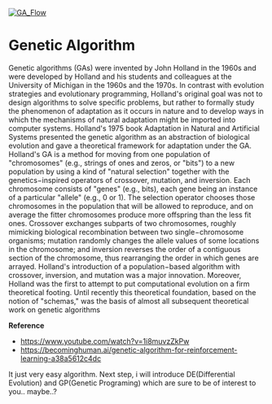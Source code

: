 <a href="https://en.wikipedia.org/wiki/Genetic_algorithm"><img src="https://cdn-images-1.medium.com/max/1600/1*HP8JVxlJtOv14rGLJfXEzA.png" title="GA" alt="GA_Flow"></a>



# Genetic Algorithm
Genetic algorithms (GAs) were invented by John Holland in the 1960s and were developed by Holland and his students and colleagues at the University of Michigan in the 1960s and the 1970s. In contrast with evolution strategies and evolutionary programming, Holland's original goal was not to design algorithms to solve specific problems, but rather to formally study the phenomenon of adaptation as it occurs in nature and to develop ways in which the mechanisms of natural adaptation might be imported into computer systems. Holland's 1975 book Adaptation in Natural and Artificial Systems presented the genetic algorithm as an abstraction of biological evolution and gave a theoretical framework for adaptation under the GA. Holland's GA is a method for moving from one population of "chromosomes" (e.g., strings of ones and zeros, or "bits") to a new population by using a kind of "natural selection" together with the genetics−inspired operators of crossover, mutation, and inversion. Each chromosome consists of "genes" (e.g., bits), each gene being an instance of a particular "allele" (e.g., 0 or 1). The selection operator chooses those chromosomes in the population that will be allowed to reproduce, and on average the fitter chromosomes produce more offspring than the less fit ones. Crossover exchanges subparts of two chromosomes, roughly mimicking biological recombination between two single−chromosome organisms; mutation randomly changes the allele values of some locations in the chromosome; and inversion reverses the order of a contiguous section of the chromosome, thus rearranging the order in which genes are arrayed.
Holland's introduction of a population−based algorithm with crossover, inversion, and mutation was a major innovation. Moreover, Holland was the first to attempt to put computational evolution on a firm theoretical footing. Until recently this theoretical foundation, based on the notion of "schemas," was the basis of almost all subsequent theoretical work on genetic algorithms 


**Reference**

- https://www.youtube.com/watch?v=1i8muvzZkPw
- https://becominghuman.ai/genetic-algorithm-for-reinforcement-learning-a38a5612c4dc

It just very easy algorithm. Next step, i will introduce DE(Differential Evolution) and GP(Genetic Programing) which are sure to be of interest to you.. maybe..?
